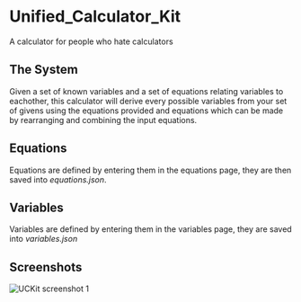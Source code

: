 # Unified_Calculator_Kit
A calculator for people who hate calculators

## The System
Given a set of known variables and a set of equations relating variables to eachother, this calculator will derive every possible variables from your set of givens using the equations provided and equations which can be made by rearranging and combining the input equations.

## Equations
Equations are defined by entering them in the equations page, they are then saved into _equations.json_.

## Variables
Variables are defined by entering them in the variables page, they are saved into _variables.json_

## Screenshots
![UCKit screenshot 1](https://sashaphotoca.files.wordpress.com/2020/12/2020-12-12-20_57_24-.png)
